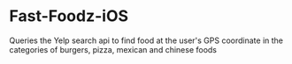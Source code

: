 # Fast-Foodz-iOS
Queries the Yelp search api to find food at the user's GPS coordinate in the categories of burgers, pizza, mexican and chinese foods
